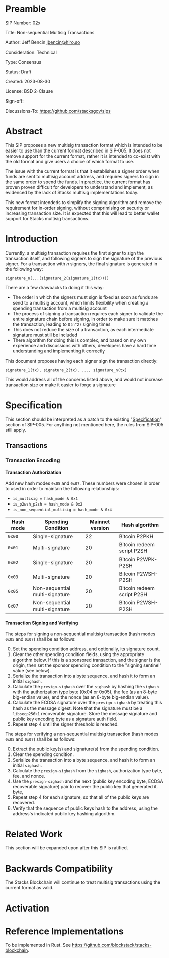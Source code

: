 # Preamble

SIP Number: 02x

Title: Non-sequential Multisig Transactions

Author: Jeff Bencin <jbencin@hiro.so>

Consideration: Technical

Type: Consensus

Status: Draft

Created: 2023-08-30

License: BSD 2-Clause

Sign-off:

Discussions-To: https://github.com/stacksgov/sips

# Abstract

This SIP proposes a new multisig transaction format which is intended to be easier to use than the current format described in SIP-005.
It does not remove support for the current format, rather it is intended to co-exist with the old format and give users a choice of which format to use.

The issue with the current format is that it establishes a signer order when funds are sent to multisig account address, and requires signers to sign in the same order to spend the funds.
In practice, the current format has proven proven difficult for developers to understand and implement, as evidenced by the lack of Stacks multisig implementations today.

This new format intendeds to simplify the signing algorithm and remove the requirement for in-order signing, without comprimising on security or increasing transaction size.
It is expected that this will lead to better wallet support for Stacks multisig transactions.

# Introduction

Currently, a multisig transaction requires the first signer to sign the transaction itself, and following signers to sign the signature of the previous signer.
For a transaction with *n* signers, the final signature is generated in the following way:

```
signature_n(...(signature_2(signature_1(tx))))
```

There are a few drawbacks to doing it this way:

- The order in which the signers must sign is fixed as soon as funds are send to a multisig account, which limits flexibility when creating a spending transaction from a multisig account
- The process of signing a transaction requires each signer to validate the entire signature chain before signing, in order to make sure it matches the transaction, leading to `O(n^2)` signing times
- This does not reduce the size of a transaction, as each intermediate signature must still be included
- There algorithm for doing this is complex, and based on my own experience and discussions with others, developers have a hard time understanding and implementing it correctly

This document proposes having each signer sign the transaction directly:

```
signature_1(tx), signature_2(tx), ..., signature_n(tx)
```

This would address all of the concerns listed above, and would not increase transaction size or make it easier to forge a signature

# Specification

This section should be interpreted as a patch to the existing "[Specification](https://github.com/stacksgov/sips/blob/main/sips/sip-005/sip-005-blocks-and-transactions.md#specification)" section of SIP-005.
For anything not mentioned here, the rules from SIP-005 still apply.

## Transactions

### Transaction Encoding

#### Transaction Authorization

Add new hash modes `0x05` and `0x07`. These numbers were chosen in order to used in order to maintain the following relationships:
 - `is_multisig = hash_mode & 0x1`
 - `is_p2wsh_p2sh = hash_mode & 0x2`
 - `is_non_sequential_multisig = hash_mode & 0x4`

| Hash mode | Spending Condition | Mainnet version | Hash algorithm |
| --------- | ------------------ | --------------- | -------------- |
| `0x00` | Single-signature | 22 | Bitcoin P2PKH |
| `0x01` | Multi-signature | 20 | Bitcoin redeem script P2SH |
| `0x02` | Single-signature | 20 | Bitcoin P2WPK-P2SH |
| `0x03` | Multi-signature | 20 | Bitcoin P2WSH-P2SH |
| `0x05` | Non-sequential multi-signature | 20 | Bitcoin redeem script P2SH |
| `0x07` | Non-sequential multi-signature | 20 | Bitcoin P2WSH-P2SH |

#### Transaction Signing and Verifying

The steps for signing a non-sequential multisig transaction (hash modes `0x05` and `0x07`) shall be as follows:

0. Set the spending condition address, and optionally, its signature count.
1. Clear the other spending condition fields, using the appropriate algorithm below.
   If this is a sponsored transaction, and the signer is the origin, then set the sponsor spending condition
   to the "signing sentinel" value (see below).
2. Serialize the transaction into a byte sequence, and hash it to form an
   initial `sighash`.
3. Calculate the `presign-sighash` over the `sighash` by hashing the
   `sighash` with the authorization type byte (0x04 or 0x05), the fee (as an 8-byte big-endian value),
   and the nonce (as an 8-byte big-endian value).
4. Calculate the ECDSA signature over the `presign-sighash` by treating this
   hash as the message digest.  Note that the signature must be a `libsecp256k1`
   recoverable signature. Store the message signature and public key encoding byte as a signature auth field.
5. Repeat step 4 until the signer threshold is reached.

The steps for verifying a non-sequential multisig transaction (hash modes `0x05` and `0x07`) shall be as follows:

0. Extract the public key(s) and signature(s) from the spending condition.
1. Clear the spending condition.
2. Serialize the transaction into a byte sequence, and hash it to form an
   initial `sighash`.
3. Calculate the `presign-sighash` from the `sighash`, authorization type byte,
   fee, and nonce.
4. Use the `presign-sighash` and the next (public key encoding byte,
   ECDSA recoverable signature) pair to recover the public key that generated it.
   byte,
6. Repeat step 4 for each signature, so that all of the public keys are
   recovered.
7. Verify that the sequence of public keys hash to the address, using
   the address's indicated public key hashing algorithm.

# Related Work

This section will be expanded upon after this SIP is ratified.

# Backwards Compatibility

The Stacks Blockchain will continue to treat multisig transactions using the current format as valid.

# Activation

# Reference Implementations

To be implemented in Rust. See https://github.com/blockstack/stacks-blockchain.
